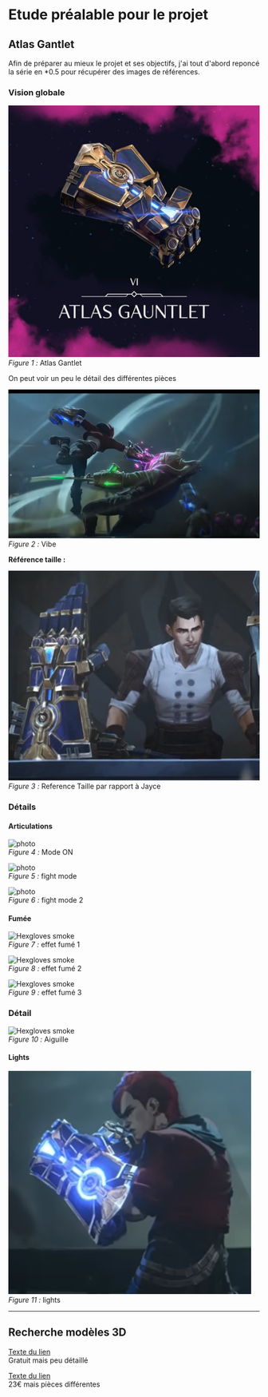 # Etude préalable pour le projet

## Atlas Gantlet

Afin de préparer au mieux le projet et ses objectifs, j'ai tout d'abord reponcé la série en *0.5 pour récupérer des images de références.

### Vision globale

![Atlas Gantlet](ImagesVideos/Preparation/photos/Atlas_gauntlet.jpg)  
*Figure 1 :* Atlas Gantlet

On peut voir un peu le détail des différentes pièces

![Atlas Gantlet](ImagesVideos/Preparation/photos/vibe.png)  
*Figure 2 :* Vibe

**Référence taille :**

![photo](ImagesVideos/Preparation/photos/hexgloves_size.png)  
*Figure 3 :* Reference Taille par rapport à Jayce

### Détails

#### Articulations 

![photo](ImagesVideos/Preparation/gifs/hexgloves-on.gif)  
*Figure 4 :* Mode ON

![photo](ImagesVideos/Preparation/gifs/hexgloves-fightmode.gif)  
*Figure 5 :* fight mode 

![photo](ImagesVideos/Preparation/gifs/hrxgloves-fightmode2.gif)  
*Figure 6 :* fight mode 2

#### Fumée

![Hexgloves smoke](ImagesVideos/Preparation/gifs/Hexgloves-smoke.gif)  
*Figure 7 :* effet fumé 1

![Hexgloves smoke](ImagesVideos/Preparation/gifs/Hexgloves-smoke2.gif)  
*Figure 8 :* effet fumé 2

![Hexgloves smoke](ImagesVideos/Preparation/gifs/Hexgloves-smoke3.gif)  
*Figure 9 :* effet fumé 3

### Détail

![Hexgloves smoke](ImagesVideos/Preparation/gifs/aiguille.gif)  
*Figure 10 :* Aiguille

#### Lights

![Hexgloves smoke](ImagesVideos/Preparation/photos/Hexgloveslight.png)  
*Figure 11 :* lights

---

## Recherche modèles 3D

[Texte du lien](https://sketchfab.com/3d-models/arcane-vi-gauntlet-fanart-7dc0ebd2584741f3a2eabc1929bdca8d)  
Gratuit mais peu détaillé

[Texte du lien](https://www.etsy.com/fr/listing/1168945847/gantsgantelets-vis-atlas-arcane-fichiers)  
23€ mais pièces différentes
